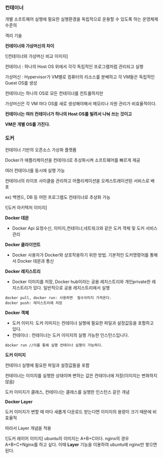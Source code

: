   

### 컨테이너

개별 소프트웨어 실행에 필요한 실행환경을 독립적으로 운용할 수 있도록 하는 운영체제 수준의

격리 기술

  

**컨테이너와 가상머신의 차이**

![컨테이너와 가상머신 비교 이미지]

  

컨테이너 : 하나의 Host OS 위에서 각각 독립적인 프로그램처럼 관리되고 실행

가상머신 : Hypervisor가 VM별로 컴퓨터의 리소스를 분배하고 각 VM들은 독립적인 Guest OS를 생성

  

컨테이너는 하나의 OS로 모든 컨테이너를 컨트롤하지만

가상머신은 각 VM 마다 OS를 새로 생성해야해서 메모리나 자원 관리가 비효율적이다.

  

**컨테이너는 여러 컨테이너가 하나의 Host OS를 빌려서 나눠 쓰는 것이고**

**VM은 개별 OS를 가진다.**

  

### 도커

컨테이너 기반의 오픈소스 가상화 플랫폼

Docker가 애플리케이션을 컨테이너로 추상화시켜 소프트웨어를 빠르게 제공

  

여러 컨테이너를 동시에 실행 가능

컨테이너의 라이프 사이클을 관리하고 어플리케이션을 오케스트레이션된 서비스로 배포

ex) 백엔드, DB 등 어떤 프로그램도 컨테이너로 추상화 가능

  

![도커 아키텍처 이미지]

  

**Docker 데몬**

- Docker Api 요청수신, 이미지,컨테이너,네트워크와 같은 도커 객체 및 도커 서비스 관리

**Docker 클라이언트**

- Docker 사용자가 Docker와 상호작용하기 위한 방법. 기본적인 도커명령어를 통해서 Docker 데몬과 통신

**Docker 레지스트리**

- Docker 이미지를 저장, Docker hub이라는 공용 레지스트리와 개인private한 레지스트리가 있다. 일반적으로 공용 레지스트리에서 실행

```Plain
docker pull, docker run: 사용하면  필수이미지 가져온다.
docker push: 레지스트리에 저장
```

**Docker 객체**

- 도커 이미지: 도커 이미지는 컨테이너 실행에 필요한 파일과 설정값등을 포함하고 있다.
- 컨테이너 : 컨테이너는 도커 이미지의 실행 가능한 인스턴스입니다.

```Plain
docker run //이를 통해 실행 컨테이너 실행이 가능하다.
```

  

**도커 이미지**

컨테이너 실행에 필요한 파일과 설정값들을 포함

컨테이너는 이미지를 실행한 상태이며 변하는 값은 컨테이너에 저장(이미지는 변화하지 않음)

도커 이미지가 클래스, 컨테이너는 클래스를 실행한 인스턴스 같은 개념

  

**Docker Layer**

도커 이미지가 변할 때 마다 새롭게 다운로드 받는다면 이미지의 용량이 크기 때문에 비효율적

따라서 Layer 개념을 적용

  

![도커 레이어 이미지]
ubuntu의 이미지는 A+B+C이다. nginx의 경우 A+B+C+Nginx를 하고 싶다. 이때 **Layer** 기능을 이용하여 ubuntu에 nginx만 쌓으면 된다.